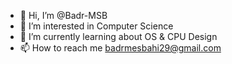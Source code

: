 - 👋 Hi, I’m @Badr-MSB
- 👀 I’m interested in Computer Science
- 🌱 I’m currently learning about OS & CPU Design 
- 📫 How to reach me badrmesbahi29@gmail.com

<!---
Badr-MSB/Badr-MSB is a ✨ special ✨ repository because its `README.md` (this file) appears on your GitHub profile.
You can click the Preview link to take a look at your changes.
--->
